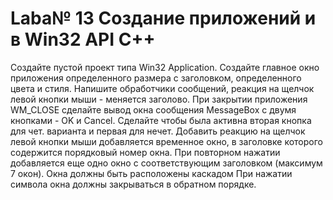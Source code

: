 # Laba№ 13 Создание приложений и в Win32 API C++
Создайте пустой проект типа Win32 Application. Создайте главное окно приложения определенного размера с заголовком, определенного цвета и стиля. Напишите обработчики сообщений, реакция на щелчок левой кнопки мыши - меняется заголово.
При закрытии приложения WM_CLOSE сделайте вывод окна сообщения MessageBox с двумя кнопками - OK и Cancel. Cделайте чтобы была активна вторая кнопка для чет. варианта и первая для нечет.
Добавить реакцию на щелчок левой кнопки мыши добавляется временное окно, в заголовке которого содержится порядковый номер окна. При повторном нажатии добавляется еще одно окно с соответствующим заголовком (максимум 7 окон). Окна должны быть расположены каскадом
При нажатии символа окна должны закрываться в обратном порядке.
